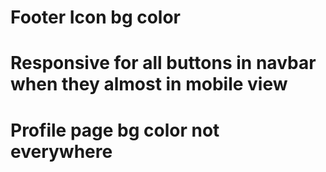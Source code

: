 # Footer Icon bg color

# Responsive for all buttons in navbar when they almost in mobile view

# Profile page bg color not everywhere
